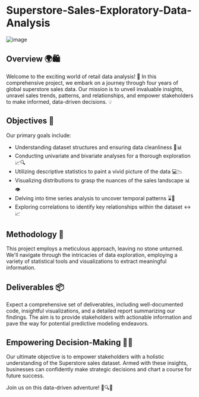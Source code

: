 # Superstore-Sales-Exploratory-Data-Analysis
![image](https://github.com/Adityaabhiram315/Superstore-Sales-Exploratory-Data-Analysis/assets/95640107/3b530761-ec24-4662-8b52-b03f8f03fe07)

## Overview 🌍🛍️
Welcome to the exciting world of retail data analysis! 🚀 In this comprehensive project, we embark on a journey through four years of global superstore sales data. Our mission is to unveil invaluable insights, unravel sales trends, patterns, and relationships, and empower stakeholders to make informed, data-driven decisions. 💡

## Objectives 🎯
Our primary goals include:
- Understanding dataset structures and ensuring data cleanliness 🧹📊
- Conducting univariate and bivariate analyses for a thorough exploration 📈🔍
- Utilizing descriptive statistics to paint a vivid picture of the data 💻📉
- Visualizing distributions to grasp the nuances of the sales landscape 📊👁️
- Delving into time series analysis to uncover temporal patterns ⌛📅
- Exploring correlations to identify key relationships within the dataset ↔️📈

## Methodology 📑
This project employs a meticulous approach, leaving no stone unturned. We'll navigate through the intricacies of data exploration, employing a variety of statistical tools and visualizations to extract meaningful information.

## Deliverables 📦
Expect a comprehensive set of deliverables, including well-documented code, insightful visualizations, and a detailed report summarizing our findings. The aim is to provide stakeholders with actionable information and pave the way for potential predictive modeling endeavors.

## Empowering Decision-Making 💼✨
Our ultimate objective is to empower stakeholders with a holistic understanding of the Superstore sales dataset. Armed with these insights, businesses can confidently make strategic decisions and chart a course for future success.

Join us on this data-driven adventure! 🚀🔍✨
